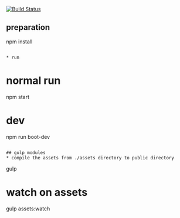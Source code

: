 [![Build Status](https://travis-ci.org/WAAC/d-web.svg?branch=master)](https://travis-ci.org/WAAC/d-web)

## preparation
npm install
```

* run
```
# normal run
npm start

# dev
npm run boot-dev
```

## gulp modules
* compile the assets from ./assets directory to public directory
```
gulp
# watch on assets
gulp assets:watch
```

